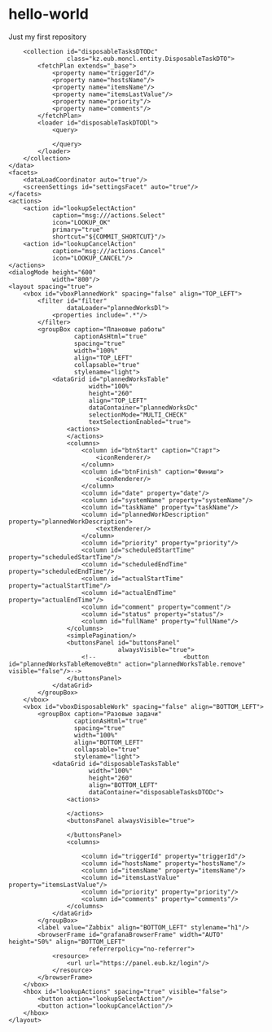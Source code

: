 # hello-world
Just my first repository

<?xml version="1.0" encoding="UTF-8" standalone="no"?>
<window xmlns="http://jmix.io/schema/ui/window"
        xmlns:c="http://jmix.io/schema/ui/jpql-condition"
        caption="msg://plannedWorkBrowse.caption"
        focusComponent="plannedWorksTable">
    <data readOnly="true">
        <collection id="plannedWorksDc"
                    class="kz.eub.moncl.entity.PlannedWork">
            <fetchPlan extends="_base"/>
            <loader id="plannedWorksDl">
                <query>
                    <![CDATA[select e from mcl_PlannedWork e]]>
                </query>
            </loader>
        </collection>

        <collection id="disposableTasksDTODc"
                    class="kz.eub.moncl.entity.DisposableTaskDTO">
            <fetchPlan extends="_base">
                <property name="triggerId"/>
                <property name="hostsName"/>
                <property name="itemsName"/>
                <property name="itemsLastValue"/>
                <property name="priority"/>
                <property name="comments"/>
            </fetchPlan>
            <loader id="disposableTaskDTODl">
                <query>
<!--                    <![CDATA[select e from mcl_DisposableTaskDTO e]]>-->
                </query>
            </loader>
        </collection>
    </data>
    <facets>
        <dataLoadCoordinator auto="true"/>
        <screenSettings id="settingsFacet" auto="true"/>
    </facets>
    <actions>
        <action id="lookupSelectAction"
                caption="msg:///actions.Select"
                icon="LOOKUP_OK"
                primary="true"
                shortcut="${COMMIT_SHORTCUT}"/>
        <action id="lookupCancelAction"
                caption="msg:///actions.Cancel"
                icon="LOOKUP_CANCEL"/>
    </actions>
    <dialogMode height="600"
                width="800"/>
    <layout spacing="true">
        <vbox id="vboxPlannedWork" spacing="false" align="TOP_LEFT">
            <filter id="filter"
                    dataLoader="plannedWorksDl">
                <properties include=".*"/>
            </filter>
            <groupBox caption="Плановые работы"
                      captionAsHtml="true"
                      spacing="true"
                      width="100%"
                      align="TOP_LEFT"
                      collapsable="true"
                      stylename="light">
                <dataGrid id="plannedWorksTable"
                          width="100%"
                          height="260"
                          align="TOP_LEFT"
                          dataContainer="plannedWorksDc"
                          selectionMode="MULTI_CHECK"
                          textSelectionEnabled="true">
                    <actions>
                    </actions>
                    <columns>
                        <column id="btnStart" caption="Старт">
                            <iconRenderer/>
                        </column>
                        <column id="btnFinish" caption="Финиш">
                            <iconRenderer/>
                        </column>
                        <column id="date" property="date"/>
                        <column id="systemName" property="systemName"/>
                        <column id="taskName" property="taskName"/>
                        <column id="plannedWorkDescription" property="plannedWorkDescription">
                            <textRenderer/>
                        </column>
                        <column id="priority" property="priority"/>
                        <column id="scheduledStartTime" property="scheduledStartTime"/>
                        <column id="scheduledEndTime" property="scheduledEndTime"/>
                        <column id="actualStartTime" property="actualStartTime"/>
                        <column id="actualEndTime" property="actualEndTime"/>
                        <column id="comment" property="comment"/>
                        <column id="status" property="status"/>
                        <column id="fullName" property="fullName"/>
                    </columns>
                    <simplePagination/>
                    <buttonsPanel id="buttonsPanel"
                                  alwaysVisible="true">
                        <!--                        <button id="plannedWorksTableRemoveBtn" action="plannedWorksTable.remove" visible="false"/>-->
                    </buttonsPanel>
                </dataGrid>
            </groupBox>
        </vbox>
        <vbox id="vboxDisposableWork" spacing="false" align="BOTTOM_LEFT">
            <groupBox caption="Разовые задачи"
                      captionAsHtml="true"
                      spacing="true"
                      width="100%"
                      align="BOTTOM_LEFT"
                      collapsable="true"
                      stylename="light">
                <dataGrid id="disposableTasksTable"
                          width="100%"
                          height="260"
                          align="BOTTOM_LEFT"
                          dataContainer="disposableTasksDTODc">
                    <actions>
<!--                        <action id="create" type="create"/>-->
<!--                        <action id="edit" type="edit"/>-->
<!--                        <action id="remove" type="remove"/>-->
                    </actions>
                    <buttonsPanel alwaysVisible="true">
<!--                        <button id="disposableTasksTableCreateBtn" action="disposableTasksTable.create"/>-->
<!--                        <button id="disposableTasksTableEditBtn" action="disposableTasksTable.edit"/>-->
<!--                        <button id="disposableTasksTableRemoveBtn" action="disposableTasksTable.remove"/>-->
                    </buttonsPanel>
                    <columns>
<!--                        <column id="btnStartDisposableTask" caption="Старт">-->
<!--                            <iconRenderer/>-->
<!--                        </column>-->
<!--                        <column id="btnFinishDisposableTask" caption="Финиш">-->
<!--                            <iconRenderer/>-->
<!--                        </column>-->
                        <column id="triggerId" property="triggerId"/>
                        <column id="hostsName" property="hostsName"/>
                        <column id="itemsName" property="itemsName"/>
                        <column id="itemsLastValue" property="itemsLastValue"/>
                        <column id="priority" property="priority"/>
                        <column id="comments" property="comments"/>
                    </columns>
                </dataGrid>
            </groupBox>
            <label value="Zabbix" align="BOTTOM_LEFT" stylename="h1"/>
            <browserFrame id="grafanaBrowserFrame" width="AUTO" height="50%" align="BOTTOM_LEFT"
                          referrerpolicy="no-referrer">
                <resource>
                    <url url="https://panel.eub.kz/login"/>
                </resource>
            </browserFrame>
        </vbox>
        <hbox id="lookupActions" spacing="true" visible="false">
            <button action="lookupSelectAction"/>
            <button action="lookupCancelAction"/>
        </hbox>
    </layout>
</window>
